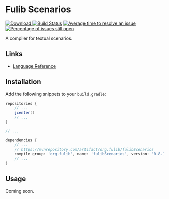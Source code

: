 # Fulib Scenarios

[![Download](https://api.bintray.com/packages/clashsoft/maven/fulibScenarios/images/download.svg) ](https://bintray.com/clashsoft/maven/fulibScenarios/_latestVersion "Download")
[![Build Status](https://travis-ci.org/fujaba/fulibScenarios.svg?branch=master)](https://travis-ci.org/fujaba/fulibScenarios "Build Status")
[![Average time to resolve an issue](http://isitmaintained.com/badge/resolution/fujaba/fulibScenarios.svg)](http://isitmaintained.com/project/fujaba/fulibScenarios "Average time to resolve an issue")
[![Percentage of issues still open](http://isitmaintained.com/badge/open/fujaba/fulibScenarios.svg)](http://isitmaintained.com/project/fujaba/fulibScenarios "Percentage of issues still open")

A compiler for textual scenarios.

## Links

- [Language Reference](https://fujaba.gitbook.io/fulib-scenarios/)

## Installation

Add the following snippets to your `build.gradle`:

```groovy
repositories {
	// ...
	jcenter()
	// ...
}

// ...

dependencies {
	// ...
	// https://mvnrepository.com/artifact/org.fulib/fulibScenarios
	compile group: 'org.fulib', name: 'fulibScenarios', version: '0.8.1'
	// ...
}
```

## Usage

Coming soon.
